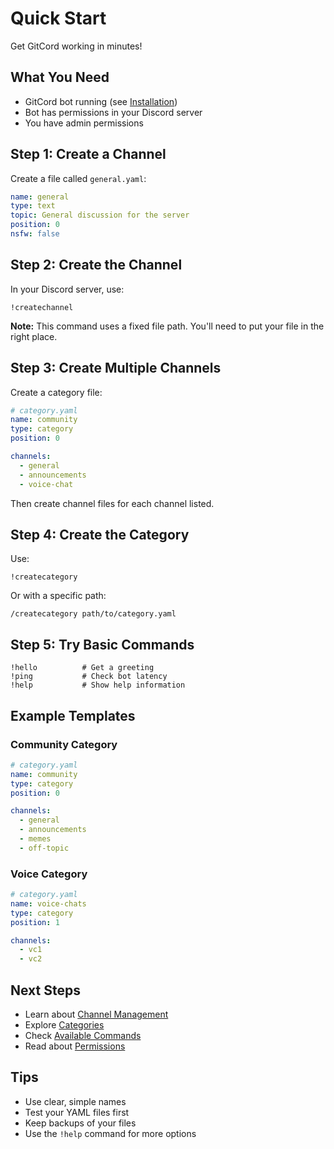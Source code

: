 # Quick Start

Get GitCord working in minutes!

## What You Need

- GitCord bot running (see [Installation](./installation.md))
- Bot has permissions in your Discord server
- You have admin permissions

## Step 1: Create a Channel

Create a file called `general.yaml`:

```yaml
name: general
type: text
topic: General discussion for the server
position: 0
nsfw: false
```

## Step 2: Create the Channel

In your Discord server, use:

```
!createchannel
```

**Note:** This command uses a fixed file path. You'll need to put your file in the right place.

## Step 3: Create Multiple Channels

Create a category file:

```yaml
# category.yaml
name: community
type: category
position: 0

channels:
  - general
  - announcements
  - voice-chat
```

Then create channel files for each channel listed.

## Step 4: Create the Category

Use:

```
!createcategory
```

Or with a specific path:

```
/createcategory path/to/category.yaml
```

## Step 5: Try Basic Commands

```
!hello          # Get a greeting
!ping           # Check bot latency
!help           # Show help information
```

## Example Templates

### Community Category
```yaml
# category.yaml
name: community
type: category
position: 0

channels:
  - general
  - announcements
  - memes
  - off-topic
```

### Voice Category
```yaml
# category.yaml
name: voice-chats
type: category
position: 1

channels:
  - vc1
  - vc2
```

## Next Steps

- Learn about [Channel Management](../user-guide/channel-management.md)
- Explore [Categories](../user-guide/categories.md)
- Check [Available Commands](../user-guide/commands.md)
- Read about [Permissions](../user-guide/permissions.md)

## Tips

- Use clear, simple names
- Test your YAML files first
- Keep backups of your files
- Use the `!help` command for more options 